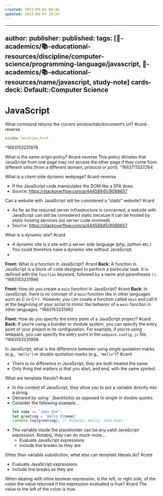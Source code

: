 ```yaml
---
created: 2023-09-03 08:46
updated: 2023-09-07 19:20
---
```


---
author: 
publisher: 
published: 
tags: [🔴-academics/📚-educational-resources/discipline/computer-science/programming-language/javascript, 🔴-academics/📚-educational-resources/name/javascript, study-note] 
cards-deck: Default::Computer Science
---

# JavaScript

What command returns the current window/tab/document’s url? #card-reverse 
```js
window.location.href
```
^1683153231978

What is the same origin policy? #card-reverse 
This policy dictates that JavaScript from one page may not access the other page if they come from different sites (from a different domain, protocol or port).
^1683711337264

What is a client-side dynamic webpage? #card-reverse  
- If the JavaScript code manipulates the DOM like a SPA does.
- Source: https://stackoverflow.com/a/44458845/8088657

Can a website with JavaScript still be considered a “static” website? #card 
- As far as the required server infrastructure is concerned, a website with JavaScript can still be considered static because it can be hosted by static hosting services (no server code involved).
- Source: https://stackoverflow.com/a/44458845/8088657

What is a dynamic site? #card 
- A dynamic site is a site with a server side language (php, python etc.) You could therefore have a dynamic site without JavaScript.
- [Source]: https://stackoverflow.com/a/44458845/8088657


**Front:** What is a function in JavaScript? #card 
**Back:** A function in JavaScript is a block of code designed to perform a particular task. It is defined with the `function` keyword, followed by a name and parentheses `()`.
^1683153231986

**Front:** How do you create a `main` function in JavaScript? #card 
**Back:** In JavaScript, there is no concept of a `main` function like in other languages such as C or C++. However, you can create a function called `main` and call it at the beginning of your script to mimic the behavior of a `main` function in other languages.
^1683153231992

**Front:** How do you specify the entry point of a JavaScript project? #card 
**Back:** If you’re using a bundler or module system, you can specify the entry point of your project in its configuration. For example, if you’re using webpack, you can specify the entry point in the `webpack.config.js` file.
^1683153231998

In JavaScript, what is the difference between using single quotation marks (e.g., `'Hello'`) or double quotation marks (e.g., `"Hello"`)? #card 
- There is no difference in JavaScript, they are both treated the same.
- Only thing that matters is that you start, and end, with the same symbol.

What are template literals? #card 
- In the context of JavaScript, they allow you to put a variable directly into a string.
- Declared by using \` (backticks) as opposed to single or double quotes.
- Consider the following example…
  ```js
  let name == "John Doe";
  let greeting = `Hello ${name}`
  console.log(greeting); // Outputs: Hello, John Doe!
  ```
- The variable inside the placeholder can be any valid JavaScript expression. Notably, they can do much more…
	- Evaluate JavaScript expressions
	- Include line breaks as they are

Other than variable substitution, what else can template literals do? #card 
- Evaluate JavaScript expressions
- Include line breaks as they are

When dealing with inline boolean expression, is the left, or right side, of the colon the value returned if the expression evaluated is true? #card 
The value to the left of the colon is true.

